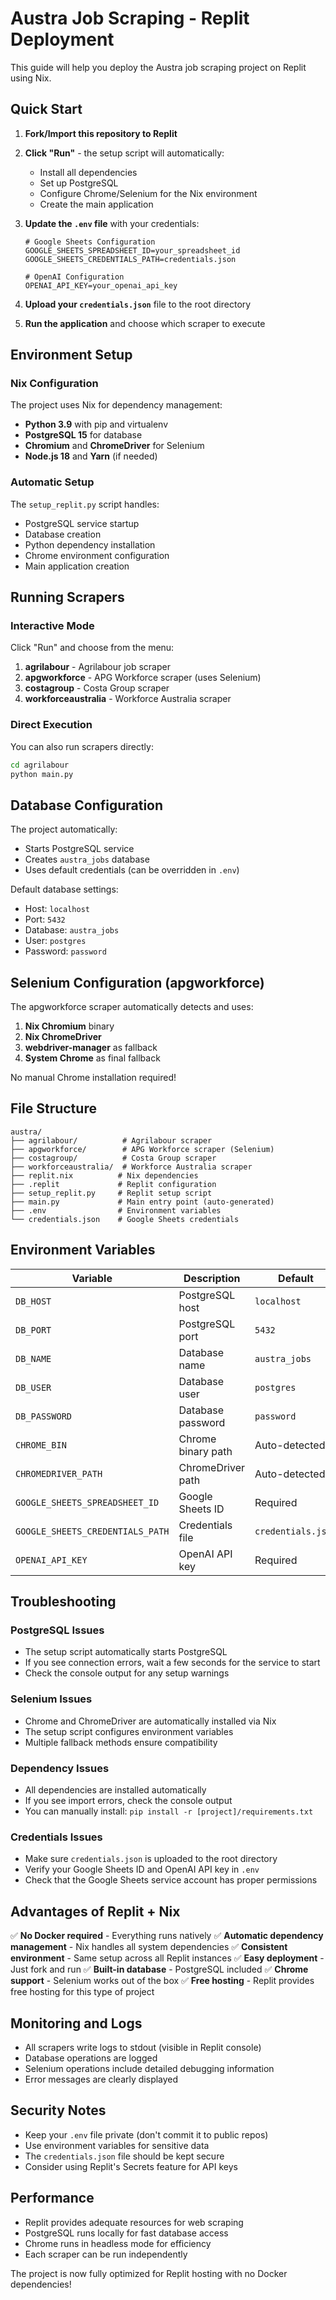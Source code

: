 # Austra Job Scraping - Replit Deployment

This guide will help you deploy the Austra job scraping project on Replit using Nix.

## Quick Start

1. **Fork/Import this repository to Replit**
2. **Click "Run"** - the setup script will automatically:
   - Install all dependencies
   - Set up PostgreSQL
   - Configure Chrome/Selenium for the Nix environment
   - Create the main application

3. **Update the `.env` file** with your credentials:
   ```env
   # Google Sheets Configuration
   GOOGLE_SHEETS_SPREADSHEET_ID=your_spreadsheet_id
   GOOGLE_SHEETS_CREDENTIALS_PATH=credentials.json
   
   # OpenAI Configuration
   OPENAI_API_KEY=your_openai_api_key
   ```

4. **Upload your `credentials.json`** file to the root directory

5. **Run the application** and choose which scraper to execute

## Environment Setup

### Nix Configuration
The project uses Nix for dependency management:

- **Python 3.9** with pip and virtualenv
- **PostgreSQL 15** for database
- **Chromium** and **ChromeDriver** for Selenium
- **Node.js 18** and **Yarn** (if needed)

### Automatic Setup
The `setup_replit.py` script handles:
- PostgreSQL service startup
- Database creation
- Python dependency installation
- Chrome environment configuration
- Main application creation

## Running Scrapers

### Interactive Mode
Click "Run" and choose from the menu:
1. **agrilabour** - Agrilabour job scraper
2. **apgworkforce** - APG Workforce scraper (uses Selenium)
3. **costagroup** - Costa Group scraper
4. **workforceaustralia** - Workforce Australia scraper

### Direct Execution
You can also run scrapers directly:
```bash
cd agrilabour
python main.py
```

## Database Configuration

The project automatically:
- Starts PostgreSQL service
- Creates `austra_jobs` database
- Uses default credentials (can be overridden in `.env`)

Default database settings:
- Host: `localhost`
- Port: `5432`
- Database: `austra_jobs`
- User: `postgres`
- Password: `password`

## Selenium Configuration (apgworkforce)

The apgworkforce scraper automatically detects and uses:
1. **Nix Chromium** binary
2. **Nix ChromeDriver** 
3. **webdriver-manager** as fallback
4. **System Chrome** as final fallback

No manual Chrome installation required!

## File Structure

```
austra/
├── agrilabour/          # Agrilabour scraper
├── apgworkforce/        # APG Workforce scraper (Selenium)
├── costagroup/          # Costa Group scraper
├── workforceaustralia/  # Workforce Australia scraper
├── replit.nix          # Nix dependencies
├── .replit             # Replit configuration
├── setup_replit.py     # Replit setup script
├── main.py             # Main entry point (auto-generated)
├── .env                # Environment variables
└── credentials.json    # Google Sheets credentials
```

## Environment Variables

| Variable | Description | Default |
|----------|-------------|---------|
| `DB_HOST` | PostgreSQL host | `localhost` |
| `DB_PORT` | PostgreSQL port | `5432` |
| `DB_NAME` | Database name | `austra_jobs` |
| `DB_USER` | Database user | `postgres` |
| `DB_PASSWORD` | Database password | `password` |
| `CHROME_BIN` | Chrome binary path | Auto-detected |
| `CHROMEDRIVER_PATH` | ChromeDriver path | Auto-detected |
| `GOOGLE_SHEETS_SPREADSHEET_ID` | Google Sheets ID | Required |
| `GOOGLE_SHEETS_CREDENTIALS_PATH` | Credentials file | `credentials.json` |
| `OPENAI_API_KEY` | OpenAI API key | Required |

## Troubleshooting

### PostgreSQL Issues
- The setup script automatically starts PostgreSQL
- If you see connection errors, wait a few seconds for the service to start
- Check the console output for any setup warnings

### Selenium Issues
- Chrome and ChromeDriver are automatically installed via Nix
- The setup script configures environment variables
- Multiple fallback methods ensure compatibility

### Dependency Issues
- All dependencies are installed automatically
- If you see import errors, check the console output
- You can manually install: `pip install -r [project]/requirements.txt`

### Credentials Issues
- Make sure `credentials.json` is uploaded to the root directory
- Verify your Google Sheets ID and OpenAI API key in `.env`
- Check that the Google Sheets service account has proper permissions

## Advantages of Replit + Nix

✅ **No Docker required** - Everything runs natively
✅ **Automatic dependency management** - Nix handles all system dependencies
✅ **Consistent environment** - Same setup across all Replit instances
✅ **Easy deployment** - Just fork and run
✅ **Built-in database** - PostgreSQL included
✅ **Chrome support** - Selenium works out of the box
✅ **Free hosting** - Replit provides free hosting for this type of project

## Monitoring and Logs

- All scrapers write logs to stdout (visible in Replit console)
- Database operations are logged
- Selenium operations include detailed debugging information
- Error messages are clearly displayed

## Security Notes

- Keep your `.env` file private (don't commit it to public repos)
- Use environment variables for sensitive data
- The `credentials.json` file should be kept secure
- Consider using Replit's Secrets feature for API keys

## Performance

- Replit provides adequate resources for web scraping
- PostgreSQL runs locally for fast database access
- Chrome runs in headless mode for efficiency
- Each scraper can be run independently

The project is now fully optimized for Replit hosting with no Docker dependencies! 